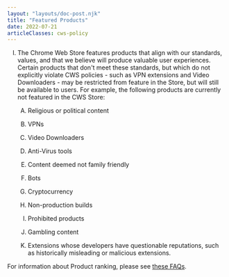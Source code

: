 ```yaml
---
layout: "layouts/doc-post.njk"
title: "Featured Products"
date: 2022-07-21
articleClasses: cws-policy
---
```


<!-- Atypical formatting is necessary to enable markdown formatting for LI contents -->
<ol type="I">
<li>

The Chrome Web Store features products that align with our standards, values, and that we believe
will produce valuable user experiences. Certain products that don't meet these standards, but which
do not explicitly violate CWS policies - such as VPN extensions and Video Downloaders - may be
restricted from feature in the Store, but will still be available to users. For example, the
following products are currently not featured in the CWS Store:

<ol type="A">
<li>

Religious or political content

</li>
<li>

VPNs

</li>
<li>

Video Downloaders

</li>
<li>

Anti-Virus tools

</li>
<li>

Content deemed not family friendly

</li>
<li>

Bots

</li>
<li>

Cryptocurrency

</li>
<li>

Non-production builds

</li>
<li>

Prohibited products

</li>
<li>

Gambling content

</li>
<li>

Extensions whose developers have questionable reputations, such as historically misleading or
malicious extensions.

</li>
</ol>

</li>
</ol>

For information about Product ranking, please see [these FAQs][faq].

[faq]: /docs/webstore/faq#faq-gen-24
